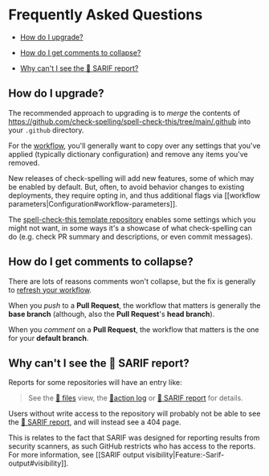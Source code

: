 # Frequently Asked Questions

* [How do I upgrade?](#how-do-i-upgrade)

* [How do I get comments to collapse?](#how-do-i-get-comments-to-collapse)

* [Why can't I see the 👼 SARIF report?](#why-cant-i-see-the--sarif-report)

## How do I upgrade?

The recommended approach to upgrading is to _merge_ the contents of https://github.com/check-spelling/spell-check-this/tree/main/.github into your `.github` directory.

For the [workflow](https://github.com/check-spelling/spell-check-this/blob/main/.github/workflows/spelling.yml),
you'll generally want to copy over any settings that you've applied (typically dictionary configuration) and remove any items you've removed. 

New releases of check-spelling will add new features, some of which may be enabled by default. But, often, to avoid behavior changes to existing deployments, they require opting in, and thus additional flags via [[workflow parameters|Configuration#workflow-parameters]].

The [spell-check-this template repository](https://github.com/check-spelling/spell-check-this) enables some settings which you might not want, in some ways it's a showcase of what check-spelling can do (e.g. check PR summary and descriptions, or even commit messages).

## How do I get comments to collapse?

There are lots of reasons comments won't collapse, but the fix is generally to [refresh your workflow](#how-do-i-upgrade).

When you _push_ to a **Pull Request**, the workflow that matters is generally the **base branch** (although, also the **Pull Request**'s **head branch**).

When you _comment_ on a **Pull Request**, the workflow that matters is the one for your **default branch**.

## Why can't I see the 👼 SARIF report?

Reports for some repositories will have an entry like:

> See the [📂 files](#) view, the [📜action log](#) or [👼 SARIF report](#) for details.

Users without write access to the repository will probably not be able to see the [👼 SARIF report](#), and will instead see a 404 page.

This is relates to the fact that SARIF was designed for reporting results from security scanners, as such GitHub restricts who has access to the reports. For more information, see [[SARIF output visibility|Feature:-Sarif-output#visibility]].
